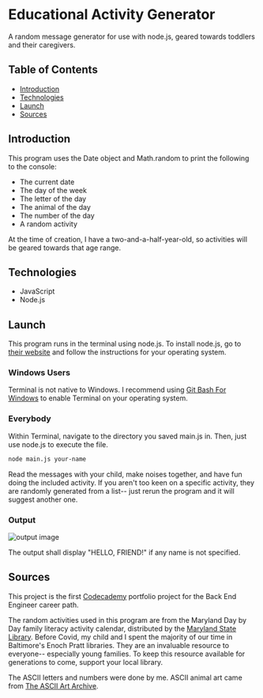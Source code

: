 # Educational Activity Generator

A random message generator for use with node.js, geared towards toddlers and their caregivers.

## Table of Contents

* [Introduction](#introduction)
* [Technologies](#technologies)
* [Launch](#launch)
* [Sources](#sources)

## Introduction

This program uses the Date object and Math.random to print the following to the console:

* The current date
* The day of the week
* The letter of the day
* The animal of the day
* The number of the day
* A random activity

At the time of creation, I have a two-and-a-half-year-old, so activities will be geared towards that age range.

## Technologies

* JavaScript
* Node.js

## Launch

This program runs in the terminal using node.js. To install node.js, go to [their website](https://nodejs.org/en/download/) and follow the instructions for your operating system.

### Windows Users

Terminal is not native to Windows. I recommend using [Git Bash For Windows](https://gitforwindows.org/) to enable Terminal on your operating system.

### Everybody

Within Terminal, navigate to the directory you saved main.js in. Then, just use node.js to execute the file.

```bash
node main.js your-name
```

Read the messages with your child, make noises together, and have fun doing the included activity. If you aren't too keen on a specific activity, they are randomly generated from a list-- just rerun the program and it will suggest another one.

### Output

![output image](./sample_output.png)

The output shall display "HELLO, FRIEND!" if any name is not specified.

## Sources

This project is the first [Codecademy](https://www.codecademy.com) portfolio project for the Back End Engineer career path.

The random activities used in this program are from the Maryland Day by Day family literacy activity calendar, distributed by the [Maryland State Library](https://www.marylandlibraries.org/Pages/Maryland%20Libraries%20Home.aspx). Before Covid, my child and I spent the majority of our time in Baltimore's Enoch Pratt libraries. They are an invaluable resource to everyone-- especially young families. To keep this resource available for generations to come, support your local library.

The ASCII letters and numbers were done by me. ASCII animal art came from [The ASCII Art Archive](https://www.asciiart.eu/).
